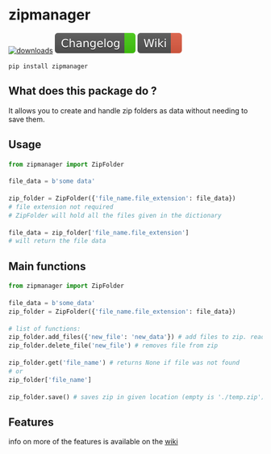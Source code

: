 # zipmanager
[![downloads](https://static.pepy.tech/badge/zipmanager)](https://www.pepy.tech/projects/zipmanager) [![changelog](https://raw.githubusercontent.com/SimplePythonCoder/zipmanager/main/images/Changelog.svg)](https://github.com/SimplePythonCoder/zipmanager/blob/main/CHANGELOG.md) [![wiki](https://raw.githubusercontent.com/SimplePythonCoder/zipmanager/main/images/Wiki.svg)](https://github.com/SimplePythonCoder/zipmanager/wiki)
```
pip install zipmanager
```
## What does this package do ?
It allows you to create and handle zip folders as data without needing to save them.

## Usage
```python
from zipmanager import ZipFolder

file_data = b'some data'

zip_folder = ZipFolder({'file_name.file_extension': file_data})
# file extension not required
# ZipFolder will hold all the files given in the dictionary

file_data = zip_folder['file_name.file_extension']
# will return the file data
```

## Main functions
```python
from zipmanager import ZipFolder

file_data = b'some_data'
zip_folder = ZipFolder({'file_name.file_extension': file_data})

# list of functions:
zip_folder.add_files({'new_file': 'new_data'}) # add files to zip. read more at docstring.
zip_folder.delete_file('new_file') # removes file from zip

zip_folder.get('file_name') # returns None if file was not found
# or
zip_folder['file_name']

zip_folder.save() # saves zip in given location (empty is './temp.zip')
```

## Features
info on more of the features is available on the [wiki](https://github.com/SimplePythonCoder/zipmanager/wiki)
